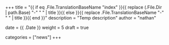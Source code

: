 +++
title = "{{ if eq .File.TranslationBaseName "index" }}{{ replace (.File.Dir | path.Base) "-" " " | title }}{{ else }}{{ replace .File.TranslationBaseName "-" " " | title }}{{ end }}"
description = "Temp description"
author = "nathan"

date = {{ .Date }}
weight = 5
draft = true

categories = ["news"]
+++
